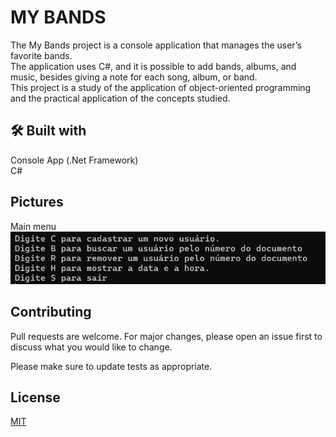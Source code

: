 # MY BANDS

The My Bands project is a console application that manages the user’s favorite bands.  
The application uses C#, and it is possible to add bands, albums, and music, besides giving a note for each song, album, or band.  
This project is a study of the application of object-oriented programming and the practical application of the concepts studied.

## :hammer_and_wrench: Built with
Console App (.Net Framework)  
C#

## Pictures
Main menu  
![Main menu](https://github.com/marciomazeu/my_bands/blob/master/assets/menu-principal.png)
## Contributing

Pull requests are welcome. For major changes, please open an issue first
to discuss what you would like to change.

Please make sure to update tests as appropriate.

## License

[MIT](https://choosealicense.com/licenses/mit/)
